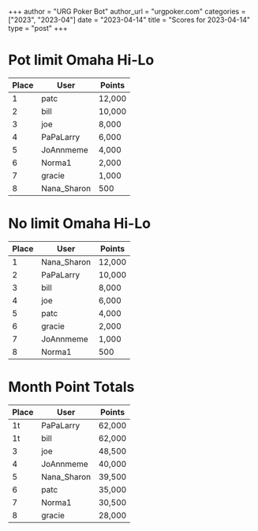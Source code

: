 +++
author = "URG Poker Bot"
author_url = "urgpoker.com"
categories = ["2023", "2023-04"]
date = "2023-04-14"
title = "Scores for 2023-04-14"
type = "post"
+++
# Pot limit Omaha Hi-Lo

| Place | User | Points |
|-------|------|--------|
| 1 | patc | 12,000 |
| 2 | bill | 10,000 |
| 3 | joe | 8,000 |
| 4 | PaPaLarry | 6,000 |
| 5 | JoAnnmeme | 4,000 |
| 6 | Norma1 | 2,000 |
| 7 | gracie | 1,000 |
| 8 | Nana_Sharon | 500 |

# No limit Omaha Hi-Lo

| Place | User | Points |
|-------|------|--------|
| 1 | Nana_Sharon | 12,000 |
| 2 | PaPaLarry | 10,000 |
| 3 | bill | 8,000 |
| 4 | joe | 6,000 |
| 5 | patc | 4,000 |
| 6 | gracie | 2,000 |
| 7 | JoAnnmeme | 1,000 |
| 8 | Norma1 | 500 |

# Month Point Totals

| Place | User | Points |
|-------|------|--------|
| 1t | PaPaLarry | 62,000 |
| 1t | bill | 62,000 |
| 3 | joe | 48,500 |
| 4 | JoAnnmeme | 40,000 |
| 5 | Nana_Sharon | 39,500 |
| 6 | patc | 35,000 |
| 7 | Norma1 | 30,500 |
| 8 | gracie | 28,000 |
